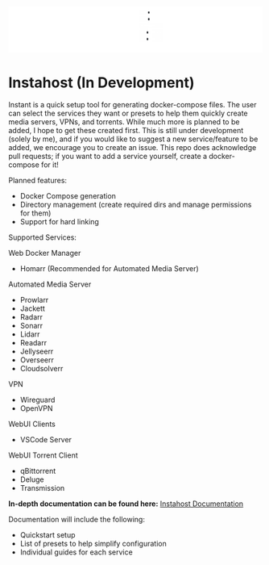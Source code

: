 ![](Images/LogoGitBG.png)

# Instahost (In Development)

Instant is a quick setup tool for generating docker-compose files. The user can select the services they want or presets to help them quickly create media servers, VPNs, and torrents. While much more is planned to be added, I hope to get these created first. This is still under development (solely by me), and if you would like to suggest a new service/feature to be added, we encourage you to create an issue. This repo does acknowledge pull requests; if you want to add a service yourself, create a docker-compose for it!

Planned features:
- Docker Compose generation
- Directory management (create required dirs and manage permissions for them)
- Support for hard linking

Supported Services:

Web Docker Manager
- Homarr (Recommended for Automated Media Server)

Automated Media Server
- Prowlarr
- Jackett
- Radarr
- Sonarr
- Lidarr
- Readarr
- Jellyseerr
- Overseerr
- Cloudsolverr

VPN
- Wireguard
- OpenVPN

WebUI Clients
- VSCode Server

WebUI Torrent Client
- qBittorrent
- Deluge
- Transmission


**In-depth documentation can be found here:**
<a href="https://instahost.github.io/instahostdocs.github.io/" onclick="window.open('https://instahost.github.io/instahostdocs.github.io//', '_self');">Instahost Documentation</a>

Documentation will include the following:
- Quickstart setup
- List of presets to help simplify configuration
- Individual guides for each service
